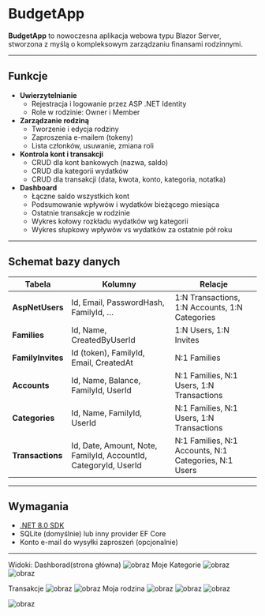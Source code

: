 # BudgetApp

**BudgetApp** to nowoczesna aplikacja webowa typu Blazor Server, stworzona z myślą o kompleksowym zarządzaniu finansami rodzinnymi.

---

## Funkcje

- **Uwierzytelnianie**  
  - Rejestracja i logowanie przez ASP .NET Identity  
  - Role w rodzinie: Owner i Member  
- **Zarządzanie rodziną**  
  - Tworzenie i edycja rodziny  
  - Zaproszenia e-mailem (tokeny)  
  - Lista członków, usuwanie, zmiana roli  
- **Kontrola kont i transakcji**  
  - CRUD dla kont bankowych (nazwa, saldo)  
  - CRUD dla kategorii wydatków  
  - CRUD dla transakcji (data, kwota, konto, kategoria, notatka)  
- **Dashboard**  
  - Łączne saldo wszystkich kont  
  - Podsumowanie wpływów i wydatków bieżącego miesiąca  
  - Ostatnie transakcje w rodzinie  
  - Wykres kołowy rozkładu wydatków wg kategorii  
  - Wykres słupkowy wpływów vs wydatków za ostatnie pół roku  

---

## Schemat bazy danych

| Tabela           | Kolumny                                                            | Relacje                                       |
|------------------|--------------------------------------------------------------------|-----------------------------------------------|
| **AspNetUsers**  | Id, Email, PasswordHash, FamilyId, …                                | 1:N Transactions, 1:N Accounts, 1:N Categories |
| **Families**     | Id, Name, CreatedByUserId                                          | 1:N Users, 1:N Invites                        |
| **FamilyInvites**| Id (token), FamilyId, Email, CreatedAt                             | N:1 Families                                   |
| **Accounts**     | Id, Name, Balance, FamilyId, UserId                                | N:1 Families, N:1 Users, 1:N Transactions     |
| **Categories**   | Id, Name, FamilyId, UserId                                         | N:1 Families, N:1 Users, 1:N Transactions     |
| **Transactions** | Id, Date, Amount, Note, FamilyId, AccountId, CategoryId, UserId    | N:1 Families, N:1 Accounts, N:1 Categories, N:1 Users |

---

## Wymagania

- [.NET 8.0 SDK](https://dotnet.microsoft.com/download)  
- SQLite (domyślnie) lub inny provider EF Core  
- Konto e-mail do wysyłki zaproszeń (opcjonalnie)

---



Widoki:
Dashborad(strona główna)
![obraz](https://github.com/user-attachments/assets/008f0931-38d6-4e7b-b15d-34d8bde2d1aa)
Moje Kategorie
![obraz](https://github.com/user-attachments/assets/8bdd82d6-1390-466d-86b8-a94716f60b95)
![obraz](https://github.com/user-attachments/assets/3a0b6048-1191-4316-aa7d-350d57221863)

Transakcje
![obraz](https://github.com/user-attachments/assets/0103410c-78db-4b7b-abbe-ff0b980bc301)
![obraz](https://github.com/user-attachments/assets/d248e282-64cd-44f9-8ce2-3ae6df314c6b)
Moja rodzina
![obraz](https://github.com/user-attachments/assets/127b7b51-9478-4142-8b66-072198c873ae)
![obraz](https://github.com/user-attachments/assets/155fee4b-042e-47a2-bcd8-a9f892c57376)
![obraz](https://github.com/user-attachments/assets/3d0e1844-7063-4d98-a784-9ce60b631618)


![obraz](https://github.com/user-attachments/assets/910b2f79-c5ce-4f8c-b642-1f7a7205a784)
